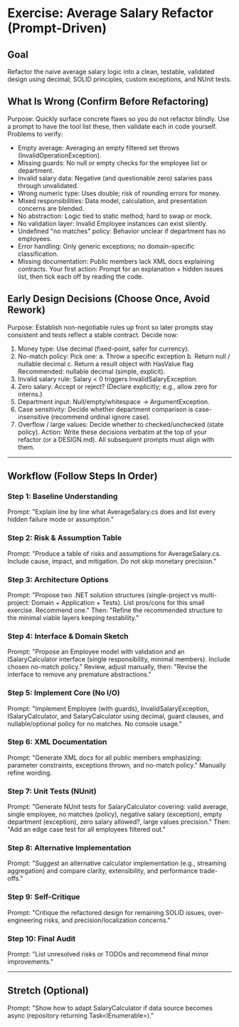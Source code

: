 # Exercise: Average Salary Refactor (Prompt-Driven)

## Goal
Refactor the naive average salary logic into a clean, testable, validated design using decimal, SOLID principles, custom exceptions, and NUnit tests.

## What Is Wrong (Confirm Before Refactoring)
Purpose: Quickly surface concrete flaws so you do not refactor blindly. Use a prompt to have the tool list these, then validate each in code yourself.
Problems to verify:
- Empty average: Averaging an empty filtered set throws (InvalidOperationException).
- Missing guards: No null or empty checks for the employee list or department.
- Invalid salary data: Negative (and questionable zero) salaries pass through unvalidated.
- Wrong numeric type: Uses double; risk of rounding errors for money.
- Mixed responsibilities: Data model, calculation, and presentation concerns are blended.
- No abstraction: Logic tied to static method; hard to swap or mock.
- No validation layer: Invalid Employee instances can exist silently.
- Undefined "no matches" policy: Behavior unclear if department has no employees.
- Error handling: Only generic exceptions; no domain-specific classification.
- Missing documentation: Public members lack XML docs explaining contracts.
Your first action: Prompt for an explanation + hidden issues list, then tick each off by reading the code.

## Early Design Decisions (Choose Once, Avoid Rework)
Purpose: Establish non-negotiable rules up front so later prompts stay consistent and tests reflect a stable contract.
Decide now:
1. Money type: Use decimal (fixed-point, safer for currency).
2. No-match policy: Pick one:
   a. Throw a specific exception
   b. Return null / nullable decimal
   c. Return a result object with HasValue flag
   Recommended: nullable decimal (simple, explicit).
3. Invalid salary rule: Salary < 0 triggers InvalidSalaryException.
4. Zero salary: Accept or reject? (Declare explicitly; e.g., allow zero for interns.)
5. Department input: Null/empty/whitespace -> ArgumentException.
6. Case sensitivity: Decide whether department comparison is case-insensitive (recommend ordinal ignore case).
7. Overflow / large values: Decide whether to checked/unchecked (state policy).
Action: Write these decisions verbatim at the top of your refactor (or a DESIGN.md). All subsequent prompts must align with them.

---

## Workflow (Follow Steps In Order)

### Step 1: Baseline Understanding
Prompt:
"Explain line by line what AverageSalary.cs does and list every hidden failure mode or assumption."

### Step 2: Risk & Assumption Table
Prompt:
"Produce a table of risks and assumptions for AverageSalary.cs. Include cause, impact, and mitigation. Do not skip monetary precision."

### Step 3: Architecture Options
Prompt:
"Propose two .NET solution structures (single-project vs multi-project: Domain + Application + Tests). List pros/cons for this small exercise. Recommend one."
Then:
"Refine the recommended structure to the minimal viable layers keeping testability."

### Step 4: Interface & Domain Sketch
Prompt:
"Propose an Employee model with validation and an ISalaryCalculator interface (single responsibility, minimal members). Include chosen no-match policy."
Review, adjust manually, then:
"Revise the interface to remove any premature abstractions."

### Step 5: Implement Core (No I/O)
Prompt:
"Implement Employee (with guards), InvalidSalaryException, ISalaryCalculator, and SalaryCalculator using decimal, guard clauses, and nullable/optional policy for no matches. No console usage."

### Step 6: XML Documentation
Prompt:
"Generate XML docs for all public members emphasizing: parameter constraints, exceptions thrown, and no-match policy."
Manually refine wording.

### Step 7: Unit Tests (NUnit)
Prompt:
"Generate NUnit tests for SalaryCalculator covering: valid average, single employee, no matches (policy), negative salary (exception), empty department (exception), zero salary allowed?, large values precision."
Then:
"Add an edge case test for all employees filtered out."

### Step 8: Alternative Implementation
Prompt:
"Suggest an alternative calculator implementation (e.g., streaming aggregation) and compare clarity, extensibility, and performance trade-offs."

### Step 9: Self-Critique
Prompt:
"Critique the refactored design for remaining SOLID issues, over-engineering risks, and precision/localization concerns."

### Step 10: Final Audit
Prompt:
"List unresolved risks or TODOs and recommend final minor improvements."

---

## Stretch (Optional)
Prompt:
"Show how to adapt SalaryCalculator if data source becomes async (repository returning Task<IEnumerable<Employee>>)."




